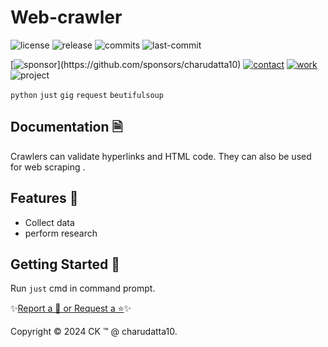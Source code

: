  
# Web-crawler

<!-- Badges: Project Status GitHub -->
![license](https://flat.badgen.net/static/license/GPL-3.0/blue)
![release](https://flat.badgen.net/github/release/charudatta10/Web-crawler)
![commits](https://flat.badgen.net/github/commits/charudatta10/Web-crawler)
![last-commit](https://flat.badgen.net/github/last-commit/charudatta10/Web-crawler)

[![sponsor](https://flat.badgen.net//static/sponsor/%E2%9D%A4?)](https://github.com/sponsors/charudatta10)
[![contact](https://flat.badgen.net//static/contact/%E2%98%8E)](https://charudatta10.github.io/LinkNet/)
[![work](https://flat.badgen.net//static/portfolio/%F0%9F%96%BF)](https://charudatta10.github.io/myblog/)
![project](https://flat.badgen.net///static/project/Web-crawler)

<!-- Badges: Tools used -->
`python` `just` `gig` `request` `beutifulsoup` 

## Documentation 🗎

Crawlers can validate hyperlinks and HTML code. They can also be used for web scraping .  

## Features 🌟

- Collect data 
- perform research 
 

## Getting Started 🌱

Run `just` cmd in command prompt.

✨[Report a 🐛 or Request a ⭐](https://github.com/charudatta10/Web-crawler/issues)✨

Copyright :copyright: 2024 CK :tm: @ charudatta10.   

<!-- Acknowledgment, References, Misc -->
